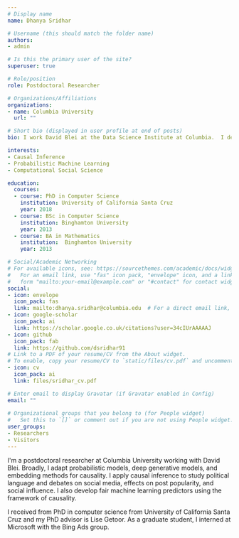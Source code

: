 ```yaml
---
# Display name
name: Dhanya Sridhar

# Username (this should match the folder name)
authors:
- admin

# Is this the primary user of the site?
superuser: true

# Role/position
role: Postdoctoral Researcher

# Organizations/Affiliations
organizations:
- name: Columbia University
  url: ""

# Short bio (displayed in user profile at end of posts)
bio: I work David Blei at the Data Science Institute at Columbia.  I develop machine learning methods for causal inference. I study effects from text, social influence, online debates and more.

interests:
- Causal Inference
- Probabilistic Machine Learning
- Computational Social Science

education:
  courses:
  - course: PhD in Computer Science
    institution: University of California Santa Cruz
    year: 2018
  - course: BSc in Computer Science
    institution: Binghamton University
    year: 2013
  - course: BA in Mathematics
    institution:  Binghamton University
    year: 2013

# Social/Academic Networking
# For available icons, see: https://sourcethemes.com/academic/docs/widgets/#icons
#   For an email link, use "fas" icon pack, "envelope" icon, and a link in the
#   form "mailto:your-email@example.com" or "#contact" for contact widget.
social:
- icon: envelope
  icon_pack: fas
  link: mailto:dhanya.sridhar@columbia.edu  # For a direct email link, use "mailto:test@example.org".
- icon: google-scholar
  icon_pack: ai
  link: https://scholar.google.co.uk/citations?user=34cIUrAAAAAJ
- icon: github
  icon_pack: fab
  link: https://github.com/dsridhar91
# Link to a PDF of your resume/CV from the About widget.
# To enable, copy your resume/CV to `static/files/cv.pdf` and uncomment the lines below.  
- icon: cv
  icon_pack: ai
  link: files/sridhar_cv.pdf

# Enter email to display Gravatar (if Gravatar enabled in Config)
email: ""
  
# Organizational groups that you belong to (for People widget)
#   Set this to `[]` or comment out if you are not using People widget.  
user_groups:
- Researchers
- Visitors
---
```


I'm a postdoctoral researcher at Columbia University working with David Blei. Broadly, I adapt probabilistic models, deep generative models, and embedding methods for causality. I apply causal inference to study political language and debates on social media, effects on post popularity, and social influence. I also develop fair machine learning predictors using the framework of causality.

I received from PhD in computer science from University of California Santa Cruz and my PhD advisor is Lise Getoor. As a graduate student, I interned at Microsoft with the Bing Ads group.
